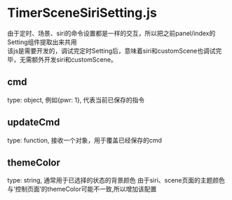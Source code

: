 # TimerSceneSiriSetting.js

由于定时、场景、siri的命令设置都是一样的交互，所以把之前panel/index的Setting组件提取出来共用  
该js是需要开发的，调试完定时Setting后，意味着siri和customScene也调试完毕，无需额外开发siri和customScene。

## cmd

type: object,  例如{pwr: 1}, 代表当前已保存的指令 

## updateCmd

type: function, 接收一个对象，用于覆盖已经保存的cmd

## themeColor

type: string, 通常用于已选择的状态的背景颜色
由于siri、scene页面的主题颜色与‘控制页面’的themeColor可能不一致,所以增加该配置